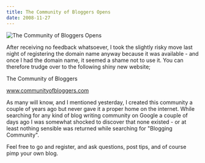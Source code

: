 ```yaml
---
title: The Community of Bloggers Opens
date: 2008-11-27
---
```


![The Community of Bloggers Opens](https://source.unsplash.com/Pll7AP6NFpY/1600x900)

After receiving no feedback whatsoever, I took the slightly risky move last night of registering the domain name anyway because it was available - and once I had the domain name, it seemed a shame not to use it. You can therefore trudge over to the following shiny new website;

The Community of Bloggers

www.communityofbloggers.com

As many will know, and I mentioned yesterday, I created this community a couple of years ago but never gave it a proper home on the internet. While searching for any kind of blog writing community on Google a couple of days ago I was somewhat shocked to discover that none existed - or at least nothing sensible was returned while searching for "Blogging Community".

Feel free to go and register, and ask questions, post tips, and of course pimp your own blog.